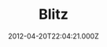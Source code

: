 ---
title: "Blitz"
year: 2011
date: 2012-04-20T22:04:21.000Z
permalink: /almanac/movies/2012-04-20-blitz/index.html
link: https://letterboxd.com/rknightuk/film/blitz/
rating: 3
tmdbid: 55846
---